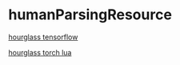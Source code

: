 # humanParsingResource

[hourglass tensorflow](https://github.com/wbenbihi/hourglasstensorlfow)

[hourglass torch lua](https://github.com/anewell/pose-hg-train)
